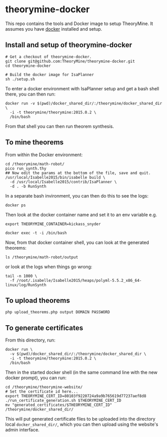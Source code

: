 # theorymine-docker

This repo contains the tools and Docker image to setup TheoryMine. It assumes you have [docker](https://www.docker.com/) installed and setup.

## Install and setup of theorymine-docker

```
# Get a checkout of theorymine-docker.
git clone git@github.com:TheoryMine/theorymine-docker.git
cd theorymine-docker

# Build the docker image for IsaPlanner
sh ./setup.sh
```

To enter a docker environment with IsaPlanner setup and get a bash shell there, you can then run:

```
docker run -v $(pwd)/docker_shared_dir/:/theorymine/docker_shared_dir \
  -i -t theorymine/theorymine:2015.0.2 \
  /bin/bash
```

From that shell you can then run theorem synthesis.


## To mine theorems

From within the Docker environment:

```
cd /theorymine/math-robot/
pico run_synth.thy
## Now edit the params at the bottom of the file, save and quit.
/usr/local/Isabelle2015/bin/isabelle build \
  -d /usr/local/Isabelle2015/contrib/IsaPlanner \
  -d . -b RunSynth
```

In a separate bash invironment, you can then do this to see the logs:
```
docker ps
```

Then look at the docker container name and set it to an env variable e.g.

```
export THEORYMINE_CONTAINER=kickass_snyder

docker exec -t -i /bin/bash
```

Now, from that docker container shell, you can look at the generated theorems:

```
ls /theorymine/math-robot/output
```

or look at the logs when things go wrong:
```
tail -n 1000 \
  -f /root/.isabelle/Isabelle2015/heaps/polyml-5.5.2_x86_64-linux/log/RunSynth
```

## To upload theorems

```
php upload_theorems.php output DOMAIN PASSWORD
```


## To generate certificates

From this directory, run:

```
docker run \
  -v $(pwd)/docker_shared_dir/:/theorymine/docker_shared_dir \
  -i -t theorymine/theorymine:2015.0.2 \
  /bin/bash
```

Then in the started docker shell (in the same command line with the new docker prompt), you can run:

```
cd /theorymine/theorymine-website/
# Set the certificate id here...
export THEORYMINE_CERT_ID=80103f9220724a9a9b765619d77237aef8d8
./run_certificate_generation.sh $THEORYMINE_CERT_ID
mv "generated_certificates/$THEORYMINE_CERT_ID" /theorymine/docker_shared_dir/
```

This will put generated certificate files to be uploaded into the directory local `docker_shared_dir/`, which you can then upload using the website's admin interface.

